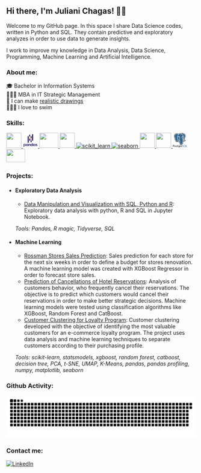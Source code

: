 ## Hi there, I'm Juliani Chagas! 👋🏻

<!--
**julianichagas/julianichagas** is a ✨ _special_ ✨ repository because its `README.md` (this file) appears on your GitHub profile.

Here are some ideas to get you started:

- 🔭 I’m currently working on ...
- 🌱 I’m currently learning ...
- 👯 I’m looking to collaborate on ...
- 🤔 I’m looking for help with ...
- 💬 Ask me about ...
- 📫 How to reach me: ...
- 😄 Pronouns: ...
- ⚡ Fun fact: ...
-->

Welcome to my GitHub page. In this space I share Data Science codes, written in Python and SQL. They contain predictive and exploratory analyzes in order to use data to generate insights.

I work to improve my knowledge in Data Analysis, Data Science, Programming, Machine Learning and Artificial Intelligence.

### About me:
🎓 Bachelor in Information Systems<br>
👩🏻‍💻 MBA in IT Strategic Management<br>
🎨 I can make [realistic drawings](https://www.instagram.com/p/CJ18iacJVj0/)<br>
🏊🏼‍♀️ I love to swim

### **Skills:**
<!-- Python -->
<a href="https://www.python.org/" target="_blank" rel="noreferrer">
  <img src="https://cdn.jsdelivr.net/gh/devicons/devicon/icons/python/python-original-wordmark.svg" width="40" height="40"/>
</a>

<!-- Pandas -->
<a href="https://pandas.pydata.org/" target="_blank" rel="noreferrer">
  <img src="https://github.com/devicons/devicon/blob/v2.15.1/icons/pandas/pandas-original-wordmark.svg" width="40" height="40"/>
</a>

<!-- Streamlit -->
<a href="https://streamlit.io/" target="_blank" rel="noreferrer">
  <img src="https://upload.wikimedia.org/wikipedia/commons/7/77/Streamlit-logo-primary-colormark-darktext.png" width="50" height="40"/>
</a>

<!-- Plotly -->
<a href="https://plotly.com/" target="_blank" rel="noreferrer">
  <img src="https://www.vectorlogo.zone/logos/plot_ly/plot_ly-official.svg" width="40" height="40"/>
</a>

<!-- Scikit Learn -->
<a href="https://scikit-learn.org/" target="_blank" rel="noreferrer">
  <img src="https://upload.wikimedia.org/wikipedia/commons/0/05/Scikit_learn_logo_small.svg" alt="scikit_learn" width="40" height="40"/> </a>

<!-- Seaborn -->
<a href="https://seaborn.pydata.org/" target="_blank" rel="noreferrer">
  <img src="https://seaborn.pydata.org/_images/logo-mark-lightbg.svg" alt="seaborn" width="40" height="40"/>
</a>

<!-- Jupyter-->
<a href="https://jupyter.org/" target="_blank" rel="noreferrer">
<img src="https://cdn.jsdelivr.net/gh/devicons/devicon/icons/jupyter/jupyter-original-wordmark.svg" width="40" height="40"/>
</a>

<!-- MySQL -->
<a href="https://www.mysql.com/" target="_blank" rel="noreferrer">
<img src="https://cdn.jsdelivr.net/gh/devicons/devicon/icons/mysql/mysql-original-wordmark.svg" width="40" height="40"/>
</a>

<!-- Postgres -->
<a href="https://www.postgresql.org/" target="_blank" rel="noreferrer">
<img src="https://github.com/devicons/devicon/blob/v2.15.1/icons/postgresql/postgresql-original-wordmark.svg" width="40" height="40"/>
</a>

<!-- PL/SQL -->
<a href="https://www.oracle.com/database/technologies/appdev/plsql.html" target="_blank" rel="noreferrer">
<img src="https://acaciolrdba.files.wordpress.com/2019/09/plsql-interview-questions.jpg" width="50" height="35"/>
</a>


### **Projects:**

- #### **Exploratory Data Analysis**
  - [Data Manipulation and Visualization with SQL, Python and R](https://github.com/julianichagas/selection-processes/blob/main/Challenge.ipynb): Exploratory data analysis with python, R and SQL in Jupyter Notebook.
  
  _Tools: Pandas, R magic, Tidyverse, SQL_

- #### **Machine Learning**
  - [Rossman Stores Sales Prediction](https://github.com/julianichagas/portfolio/tree/main/Rossmann%20Store%20Sales): Sales prediction for each store for the next six weeks in order to define a budget for stores renovation. A machine learning model was created with XGBoost Regressor in order to forecast store sales.
  - [Prediction of Cancellations of Hotel Reservations](https://github.com/julianichagas/portfolio/tree/main/4th%20Hackday%20-%20CDS): Analysis of customers behavior, who frequently cancel their reservations. The objective is to predict which customers would cancel their reservations in order to make better strategic decisions. Machine learning models were tested using classification algorithms like XGBoost, Random Forest and CatBoost.
  - [Customer Clustering for Loyalty Program](https://github.com/julianichagas/portfolio/tree/main/Cluster%20Insiders): Customer clustering developed with the objective of identifying the most valuable customers for an e-commerce loyalty program. The project uses data analysis and machine learning techniques to separate customers according to their purchasing profile.
  
  _Tools: scikit-learn, statsmodels, xgboost, random forest, catboost, decision tree, PCA, t-SNE, UMAP, K-Means, pandas, pandas profiling, numpy, matplotlib, seaborn_

### **Github Activity:**
<picture>
  <source media="(prefers-color-scheme: dark)" srcset="https://raw.githubusercontent.com/julianichagas/julianichagas/output/github-contribution-grid-snake-dark.svg">
  <source media="(prefers-color-scheme: light)" srcset="https://raw.githubusercontent.com/julianichagas/julianichagas/output/github-contribution-grid-snake.svg">
  <img alt="github contribution grid snake animation" src="https://raw.githubusercontent.com/julianichagas/julianichagas/output/github-contribution-grid-snake.svg">
</picture>

### **Contact me:**
[<img alt="LinkedIn" src="https://img.shields.io/badge/LinkedIn-0077B5?style=for-the-badge&logo=linkedin&logoColor=white"/>]( https://www.linkedin.com/in/julianichagas)
